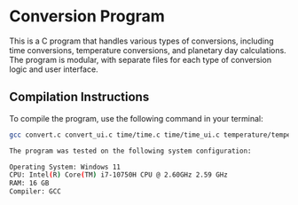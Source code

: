# Conversion Program

This is a C program that handles various types of conversions, including time conversions, temperature conversions, and planetary day calculations. The program is modular, with separate files for each type of conversion logic and user interface.

## Compilation Instructions

To compile the program, use the following command in your terminal:

```bash
gcc convert.c convert_ui.c time/time.c time/time_ui.c temperature/temperature.c temperature/temperature_ui.c planetary_days/planetary_days.c planetary_days/planetary_days_ui.c -o convert

The program was tested on the following system configuration:

Operating System: Windows 11
CPU: Intel(R) Core(TM) i7-10750H CPU @ 2.60GHz 2.59 GHz
RAM: 16 GB
Compiler: GCC
